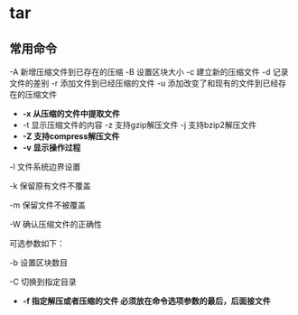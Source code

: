 # tar

## 常用命令
-A 新增压缩文件到已存在的压缩
-B 设置区块大小
-c 建立新的压缩文件
-d 记录文件的差别
-r 添加文件到已经压缩的文件
-u 添加改变了和现有的文件到已经存在的压缩文件
* **-x 从压缩的文件中提取文件**
* -t 显示压缩文件的内容
-z 支持gzip解压文件
-j 支持bzip2解压文件
* **-Z 支持compress解压文件**
* **-v 显示操作过程**

-l 文件系统边界设置

-k 保留原有文件不覆盖

-m 保留文件不被覆盖

-W 确认压缩文件的正确性

可选参数如下：

-b 设置区块数目

-C 切换到指定目录

* **-f 指定解压或者压缩的文件 必须放在命令选项参数的最后，后面接文件** 